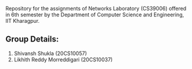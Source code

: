 Repository for the assignments of Networks Laboratory (CS39006) offered in 6th semester by the Department of Computer Science and Engineering, IIT Kharagpur.

## Group Details:
1. Shivansh Shukla (20CS10057)
2. Likhith Reddy Morreddigari (20CS10037)
